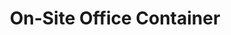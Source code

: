 ---
title: "On-Site Office Container"
description: "For general contracts. Our 20 foot length trailer is fast to setup, provides secure access and comfort on every job site."
image: "../../assets/uploads/placeholder-trailer.jpg"
features:
  - "Climate-Controlled Interior (A/C & Heat)"
  - "Fully Wired for Power & Data"
  - "Secure, Keyless Entry"
  - "Well-lit Interior with Windows"
  - "Durable, Weather-Resistant Construction"
specifications:
  - label: "Length"
    value: "20 Feet"
  - label: "Height"
    value: "9ft 6in"
  - label: "Width"
    value: "All 8 Feet Wide"
order_button_text: "Order Office Container"
--- 